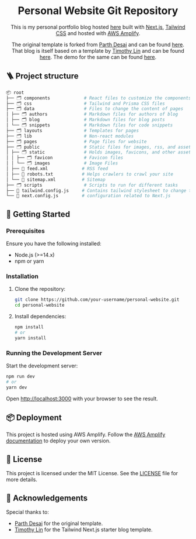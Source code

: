 <h1 align="center">
  Personal Website Git Repository
</h1>

<p align="center">
  This is my personal portfolio blog hosted <a href="https://davidkocen.com/" target="_blank">here</a> built with <a href="https://nextjs.org/" target="_blank">Next.js</a>, <a href="https://tailwindcss.com/" target="_blank">Tailwind CSS</a> and hosted with <a href="https://aws.amazon.com/amplify/" target="_blank">AWS Amplify</a>.
</p>

<p align="center">
  The original template is forked from <a href="https://github.com/pycoder2000/" target="_blank">Parth Desai</a> and can be found <a href="https://github.com/pycoder2000/blog" target="_blank">here</a>. That blog is itself based on a template by <a href="https://github.com/timlrx" target="_blank">Timothy Lin</a> and can be found <a href="https://github.com/timlrx/tailwind-nextjs-starter-blog" target="_blank">here</a>. The demo for the same can be found <a href="https://tailwind-nextjs-starter-blog.vercel.app/" target="_blank">here</a>.
</p>

## 🪜 Project structure

```bash
📦 root
├── 🗂️ components             # React files to customize the components for the site
├── 🗂️ css                    # Tailwind and Prisma CSS files
├── 🗂️ data                   # Files to change the content of pages
│ ├── 🗂️ authors              # Markdown files for authors of blog
│ ├── 🗂️ blog                 # Markdown files for blog posts
│ └── 🗂️ snippets             # Markdown files for code snippets
├── 🗂️ layouts                # Templates for pages
├── 🗂️ lib                    # Non-react modules
├── 🗂️ pages                  # Page files for website
├── 🗂️ public                 # Static files for images, rss, and assets
│ ├── 🗂️ static               # Holds images, favicons, and other assets
│ │ ├── 🗂️ favicon            # Favicon files
│ │ └── 🗂️ images             # Image Files
│ ├── 📝 feed.xml             # RSS feed
│ ├── 📝 robots.txt           # Helps crawlers to crawl your site
│ └── 📝 sitemap.xml          # Sitemap
├── 🗂️ scripts                # Scripts to run for different tasks
├── 📝 tailwind.config.js     # Contains tailwind stylesheet to change the look
└── 📝 next.config.js         # configuration related to Next.js
```

## 🚀 Getting Started

### Prerequisites

Ensure you have the following installed:
- Node.js (>=14.x)
- npm or yarn

### Installation

1. Clone the repository:
    ```bash
    git clone https://github.com/your-username/personal-website.git
    cd personal-website
    ```

2. Install dependencies:
    ```bash
    npm install
    # or
    yarn install
    ```

### Running the Development Server

Start the development server:
```bash
npm run dev
# or
yarn dev
```
Open [http://localhost:3000](http://localhost:3000) with your browser to see the result.

## 📦 Deployment

This project is hosted using AWS Amplify. Follow the [AWS Amplify documentation](https://docs.aws.amazon.com/amplify/latest/userguide/getting-started.html) to deploy your own version.

## 📄 License

This project is licensed under the MIT License. See the [LICENSE](LICENSE) file for more details.

## 🙏 Acknowledgements

Special thanks to:
- [Parth Desai](https://github.com/pycoder2000/) for the original template.
- [Timothy Lin](https://github.com/timlrx) for the Tailwind Next.js starter blog template.
